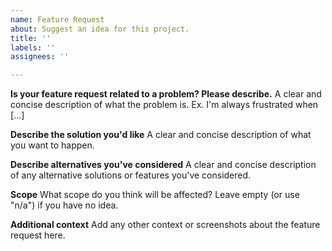 ```yaml
---
name: Feature Request
about: Suggest an idea for this project.
title: ''
labels: ''
assignees: ''

---
```


**Is your feature request related to a problem? Please describe.**
A clear and concise description of what the problem is. Ex. I'm always frustrated when [...]

**Describe the solution you'd like**
A clear and concise description of what you want to happen.

**Describe alternatives you've considered**
A clear and concise description of any alternative solutions or features you've considered.

**Scope**
What scope do you think will be affected? Leave empty (or use "n/a") if you have no idea.

**Additional context**
Add any other context or screenshots about the feature request here.
